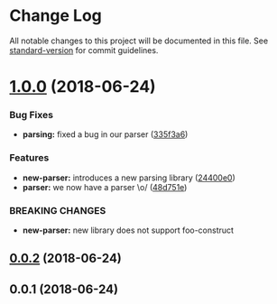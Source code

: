 # Change Log

All notable changes to this project will be documented in this file. See [standard-version](https://github.com/conventional-changelog/standard-version) for commit guidelines.

<a name="1.0.0"></a>
# [1.0.0](https://github.com/thiswallz/testing-angular6-standardized-commit-/compare/v0.0.2...v1.0.0) (2018-06-24)


### Bug Fixes

* **parsing:** fixed a bug in our parser ([335f3a6](https://github.com/thiswallz/testing-angular6-standardized-commit-/commit/335f3a6))


### Features

* **new-parser:** introduces a new parsing library ([24400e0](https://github.com/thiswallz/testing-angular6-standardized-commit-/commit/24400e0))
* **parser:** we now have a parser \o/ ([48d751e](https://github.com/thiswallz/testing-angular6-standardized-commit-/commit/48d751e))


### BREAKING CHANGES

* **new-parser:** new library does not support foo-construct



<a name="0.0.2"></a>
## [0.0.2](https://github.com/thiswallz/testing-angular6-standardized-commit-/compare/v0.0.1...v0.0.2) (2018-06-24)



<a name="0.0.1"></a>
## 0.0.1 (2018-06-24)
